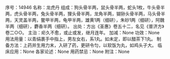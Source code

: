 序号：14946
名称：龙虎丹
组成：狗头骨半两，鼠头骨半两，蛇头1枚，牛头骨半两，虎头骨半两，兔头骨半两，狸头骨半两，龙角半两，猢狲头骨半两，马头骨半两，天灵盖半两，鳖甲半两，龟甲半两，雄黄1两（细研），朱砂1两（细研），阿魏半两（细研），麝香半两（细研）。
出处：方出《圣惠》卷五十二，名见《普济方》卷二○○。
主治：疟久不愈，或止或发，继月连年。
加减：None
功效：None
用法用量：以青绢裹手中指上，男左女右，系1丸。如未定，即以醋茶下1丸。
制备方法：上药并生用力末，入研了药，更研令匀，以软饭为丸，如鸡头子大。
临床应用：None
各家论述：None
用药禁忌：None
附注：None
